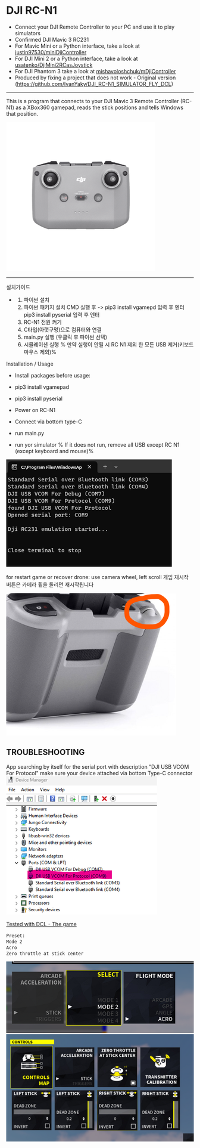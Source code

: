 DJI RC-N1
===============
 - Connect your DJI Remote Controller to your PC and use it to play simulators
 - Confirmed DJI Mavic 3 RC231
 - For Mavic Mini or a Python interface, take a look at [justin97530/miniDjiController](https://github.com/justin97530/miniDjiController)
 - For DJI Mini 2 or a Python interface, take a look at [usatenko/DjiMini2RCasJoystick](https://github.com/usatenko/DjiMini2RCasJoystick)
 - For DJI Phantom 3 take a look at [mishavoloshchuk/mDjiController](https://github.com/mishavoloshchuk/mDjiController)
 - Produced by fixing a project that does not work - Original version (https://github.com/IvanYaky/DJI_RC-N1_SIMULATOR_FLY_DCL)
-----------------------------------------------------------------------------


This is a program that connects to your DJI Mavic 3 Remote Controller (RC-N1) as a XBox360 gamepad,
reads the stick positions and tells Windows that position.

<img height="400" src="DJI-RC-N1-Remote-Controller.png" width="400"/>

-----------------------------------------------------------------------------

설치가이드
- 1. 파이썬 설치
  2. 파이썬 패키지 설치
     CMD 실행 후 -> pip3 install vgamepd 입력 후 엔터
     pip3 install pyserial 입력 후 엔터
  3. RC-N1 전원 켜기
  4. C타입(아랫구멍)으로 컴퓨터와 연결
  5. main.py 실행 (우클릭 후 파이썬 선택)
  6. 시뮬레이션 실행
  % 만약 실행이 안될 시 RC N1 제외 한 모든 USB 제거(키보드 마우스 제외)%

Installation / Usage
- Install packages before usage:
- pip3 install vgamepad
- pip3 install pyserial

- Power on RC-N1
- Connect via bottom type-C
- run main.py
- run yor simulator
% If it does not run, remove all USB except RC N1 (except keyboard and mouse)%

![](connect_ok.png)

for restart game or recover drone: use camera wheel, left scroll
게임 재시작 버튼은 카메라 휠을 돌리면 재시작됩니다

![](control.png)


TROUBLESHOOTING
-----------------------------------------------------------------------------
App searching by itself for the serial port with description "DJI USB VCOM For Protocol"
make sure your device attached via bottom Type-C connector
![](connect.png)

[Tested with DCL - The game](https://store.steampowered.com/app/964570/DCL__The_Game/) 

    Preset:
    Mode 2
    Acro
    Zero throttle at stick center

![](preset1.png)
![](preset2.png)
